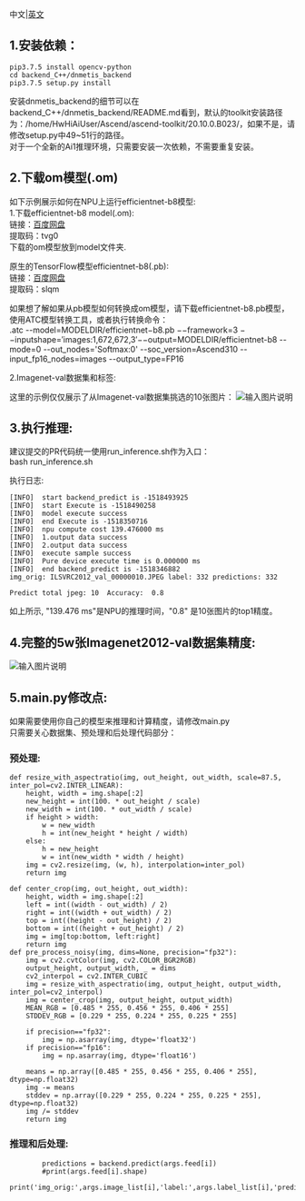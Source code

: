中文|[英文](README_EN.md)

## 1.安装依赖：
```
pip3.7.5 install opencv-python
cd backend_C++/dnmetis_backend
pip3.7.5 setup.py install
```
安装dnmetis_backend的细节可以在backend_C++/dnmetis_backend/README.md看到，默认的toolkit安装路径为：/home/HwHiAiUser/Ascend/ascend-toolkit/20.10.0.B023/，如果不是，请修改setup.py中49~51行的路径。\
对于一个全新的Ai1推理环境，只需要安装一次依赖，不需要重复安装。

## 2.下载om模型(.om)

如下示例展示如何在NPU上运行efficientnet-b8模型:\
1.下载efficientnet-b8 model(.om): \
链接：[百度网盘](https://pan.baidu.com/s/1N-kpQoDe3NRxvjFKjAT9AA) \
提取码：tvg0  
下载的om模型放到model文件夹.

原生的TensorFlow模型efficientnet-b8(.pb):\
链接：[百度网盘](https://pan.baidu.com/s/1CajdSlNTh6k35RoyOn-3Ug)\
提取码：slqm 

如果想了解如果从pb模型如何转换成om模型，请下载efficientnet-b8.pb模型，使用ATC模型转换工具，或者执行转换命令：\
.atc --model=MODELDIR/efficientnet−b8.pb −−framework=3 −−inputshape=′images:1,672,672,3′−−output=MODELDIR/efficientnet-b8 --mode=0 --out_nodes='Softmax:0' --soc_version=Ascend310 --input_fp16_nodes=images --output_type=FP16

2.Imagenet-val数据集和标签:

这里的示例仅仅展示了从Imagenet-val数据集挑选的10张图片：
![输入图片说明](https://images.gitee.com/uploads/images/2020/0918/234302_a572d632_5418572.jpeg "无标题.jpg")



## 3.执行推理:
建议提交的PR代码统一使用run_inference.sh作为入口：\
bash run_inference.sh

执行日志:
```
[INFO]  start backend_predict is -1518493925
[INFO]  start Execute is -1518490258
[INFO]  model execute success
[INFO]  end Execute is -1518350716
[INFO]  npu compute cost 139.476000 ms
[INFO]  1.output data success
[INFO]  2.output data success
[INFO]  execute sample success
[INFO]  Pure device execute time is 0.000000 ms
[INFO]  end backend_predict is -1518346882
img_orig: ILSVRC2012_val_00000010.JPEG label: 332 predictions: 332

Predict total jpeg: 10  Accuracy:  0.8
```
如上所示, "139.476 ms"是NPU的推理时间，"0.8" 是10张图片的top1精度。

## 4.完整的5w张Imagenet2012-val数据集精度:

![输入图片说明](https://images.gitee.com/uploads/images/2020/0919/010210_5cf496fc_5418572.png "屏幕截图.png")


## 5.main.py修改点:

如果需要使用你自己的模型来推理和计算精度，请修改main.py\
只需要关心数据集、预处理和后处理代码部分：

### 预处理:
```
def resize_with_aspectratio(img, out_height, out_width, scale=87.5, inter_pol=cv2.INTER_LINEAR):
    height, width = img.shape[:2]
    new_height = int(100. * out_height / scale)
    new_width = int(100. * out_width / scale)
    if height > width:
        w = new_width
        h = int(new_height * height / width)
    else:
        h = new_height
        w = int(new_width * width / height)
    img = cv2.resize(img, (w, h), interpolation=inter_pol)
    return img

def center_crop(img, out_height, out_width):
    height, width = img.shape[:2]
    left = int((width - out_width) / 2)
    right = int((width + out_width) / 2)
    top = int((height - out_height) / 2)
    bottom = int((height + out_height) / 2)
    img = img[top:bottom, left:right]
    return img
def pre_process_noisy(img, dims=None, precision="fp32"):
    img = cv2.cvtColor(img, cv2.COLOR_BGR2RGB)
    output_height, output_width, _ = dims
    cv2_interpol = cv2.INTER_CUBIC
    img = resize_with_aspectratio(img, output_height, output_width, inter_pol=cv2_interpol)
    img = center_crop(img, output_height, output_width)
    MEAN_RGB = [0.485 * 255, 0.456 * 255, 0.406 * 255]
    STDDEV_RGB = [0.229 * 255, 0.224 * 255, 0.225 * 255]

    if precision=="fp32":
        img = np.asarray(img, dtype='float32')
    if precision=="fp16":
        img = np.asarray(img, dtype='float16')

    means = np.array([0.485 * 255, 0.456 * 255, 0.406 * 255], dtype=np.float32)
    img -= means
    stddev = np.array([0.229 * 255, 0.224 * 255, 0.225 * 255], dtype=np.float32)
    img /= stddev
    return img
```

### 推理和后处理:
```
        predictions = backend.predict(args.feed[i])
        #print(args.feed[i].shape)
        print('img_orig:',args.image_list[i],'label:',args.label_list[i],'predictions:',np.argmax(predictions),'\n')
```